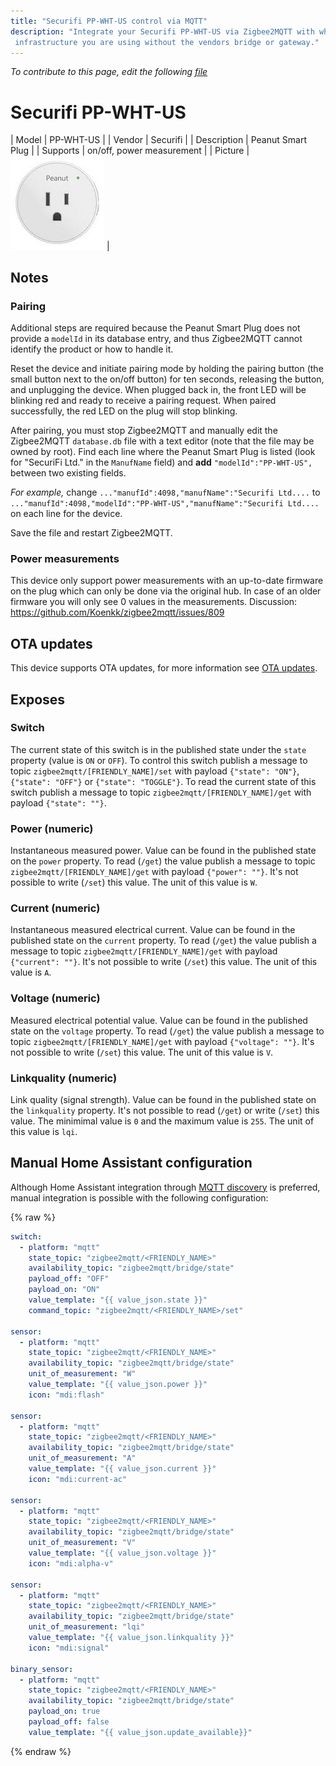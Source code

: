 ```yaml
---
title: "Securifi PP-WHT-US control via MQTT"
description: "Integrate your Securifi PP-WHT-US via Zigbee2MQTT with whatever smart home
 infrastructure you are using without the vendors bridge or gateway."
---
```


*To contribute to this page, edit the following
[file](https://github.com/Koenkk/zigbee2mqtt.io/blob/master/docs/devices/PP-WHT-US.md)*

# Securifi PP-WHT-US

| Model | PP-WHT-US  |
| Vendor  | Securifi  |
| Description | Peanut Smart Plug |
| Supports | on/off, power measurement |
| Picture | ![Securifi PP-WHT-US](../images/devices/PP-WHT-US.jpg) |

## Notes


### Pairing
Additional steps are required because the Peanut Smart Plug does not provide a `modelId` in its database entry,
and thus Zigbee2MQTT cannot identify the product or how to handle it.

Reset the device and initiate pairing mode by holding the pairing button
(the small button next to the on/off button) for ten seconds, releasing the button,
and unplugging the device.
When plugged back in, the front LED will be blinking red and ready to receive a pairing request.
When paired successfully, the red LED on the plug will stop blinking.

After pairing, you must stop Zigbee2MQTT and manually edit the Zigbee2MQTT `database.db` file with a
text editor (note that the file may be owned by root).
Find each line where the Peanut Smart Plug is listed (look for "SecuriFi Ltd." in the `ManufName` field)
and **add** `"modelId":"PP-WHT-US",` between two existing fields.

*For example,* change `..."manufId":4098,"manufName":"Securifi Ltd....`
to `..."manufId":4098,"modelId":"PP-WHT-US","manufName":"Securifi Ltd....`
on each line for the device.

Save the file and restart Zigbee2MQTT.


### Power measurements
This device only support power measurements with an up-to-date firmware on the plug which can only be done
via the original hub. In case of an older firmware you will only see 0 values in the measurements.
Discussion: https://github.com/Koenkk/zigbee2mqtt/issues/809


## OTA updates
This device supports OTA updates, for more information see [OTA updates](../information/ota_updates.md).


## Exposes
### Switch 
The current state of this switch is in the published state under the `state` property (value is `ON` or `OFF`).
To control this switch publish a message to topic `zigbee2mqtt/[FRIENDLY_NAME]/set` with payload `{"state": "ON"}`, `{"state": "OFF"}` or `{"state": "TOGGLE"}`.
To read the current state of this switch publish a message to topic `zigbee2mqtt/[FRIENDLY_NAME]/get` with payload `{"state": ""}`.

### Power (numeric)
Instantaneous measured power.
Value can be found in the published state on the `power` property.
To read (`/get`) the value publish a message to topic `zigbee2mqtt/[FRIENDLY_NAME]/get` with payload `{"power": ""}`.
It's not possible to write (`/set`) this value.
The unit of this value is `W`.

### Current (numeric)
Instantaneous measured electrical current.
Value can be found in the published state on the `current` property.
To read (`/get`) the value publish a message to topic `zigbee2mqtt/[FRIENDLY_NAME]/get` with payload `{"current": ""}`.
It's not possible to write (`/set`) this value.
The unit of this value is `A`.

### Voltage (numeric)
Measured electrical potential value.
Value can be found in the published state on the `voltage` property.
To read (`/get`) the value publish a message to topic `zigbee2mqtt/[FRIENDLY_NAME]/get` with payload `{"voltage": ""}`.
It's not possible to write (`/set`) this value.
The unit of this value is `V`.

### Linkquality (numeric)
Link quality (signal strength).
Value can be found in the published state on the `linkquality` property.
It's not possible to read (`/get`) or write (`/set`) this value.
The minimimal value is `0` and the maximum value is `255`.
The unit of this value is `lqi`.

## Manual Home Assistant configuration
Although Home Assistant integration through [MQTT discovery](../integration/home_assistant) is preferred,
manual integration is possible with the following configuration:


{% raw %}
```yaml
switch:
  - platform: "mqtt"
    state_topic: "zigbee2mqtt/<FRIENDLY_NAME>"
    availability_topic: "zigbee2mqtt/bridge/state"
    payload_off: "OFF"
    payload_on: "ON"
    value_template: "{{ value_json.state }}"
    command_topic: "zigbee2mqtt/<FRIENDLY_NAME>/set"

sensor:
  - platform: "mqtt"
    state_topic: "zigbee2mqtt/<FRIENDLY_NAME>"
    availability_topic: "zigbee2mqtt/bridge/state"
    unit_of_measurement: "W"
    value_template: "{{ value_json.power }}"
    icon: "mdi:flash"

sensor:
  - platform: "mqtt"
    state_topic: "zigbee2mqtt/<FRIENDLY_NAME>"
    availability_topic: "zigbee2mqtt/bridge/state"
    unit_of_measurement: "A"
    value_template: "{{ value_json.current }}"
    icon: "mdi:current-ac"

sensor:
  - platform: "mqtt"
    state_topic: "zigbee2mqtt/<FRIENDLY_NAME>"
    availability_topic: "zigbee2mqtt/bridge/state"
    unit_of_measurement: "V"
    value_template: "{{ value_json.voltage }}"
    icon: "mdi:alpha-v"

sensor:
  - platform: "mqtt"
    state_topic: "zigbee2mqtt/<FRIENDLY_NAME>"
    availability_topic: "zigbee2mqtt/bridge/state"
    unit_of_measurement: "lqi"
    value_template: "{{ value_json.linkquality }}"
    icon: "mdi:signal"

binary_sensor:
  - platform: "mqtt"
    state_topic: "zigbee2mqtt/<FRIENDLY_NAME>"
    availability_topic: "zigbee2mqtt/bridge/state"
    payload_on: true
    payload_off: false
    value_template: "{{ value_json.update_available}}"
```
{% endraw %}


